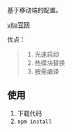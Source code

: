 基于移动端的配置。

[vite官网](https://cn.vitejs.dev/guide/why.html)

优点：

> 1. 光速启动
> 2. 热模块替换
> 3. 按需编译

## 使用

1.  下载代码
2.  `npm install`

